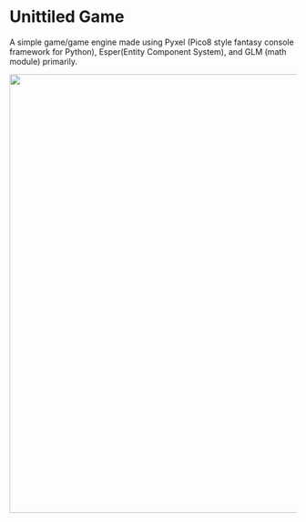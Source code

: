 # Unittiled Game

A simple game/game engine made using Pyxel (Pico8 style fantasy console framework for Python), Esper(Entity Component System), and GLM (math module) primarily.

<img width="769" src="https://github.com/sicksubroutine/pyxel_game/assets/14047518/f337c2bf-362b-4f85-bb68-6996913b5896">
